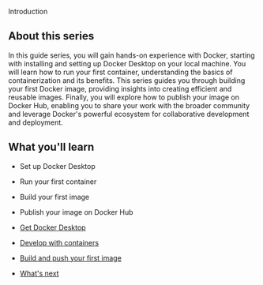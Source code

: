 Introduction


## About this series

In this guide series, you will gain hands-on experience with Docker, starting
with installing and setting up Docker Desktop on your local machine. You will
learn how to run your first container, understanding the basics of
containerization and its benefits. This series guides you through building your
first Docker image, providing insights into creating efficient and reusable
images. Finally, you will explore how to publish your image on Docker Hub,
enabling you to share your work with the broader community and leverage
Docker's powerful ecosystem for collaborative development and deployment.

## What you'll learn

- Set up Docker Desktop
- Run your first container
- Build your first image
- Publish your image on Docker Hub



- [Get Docker Desktop](https://docs.docker.com/get-started/introduction/get-docker-desktop/)

- [Develop with containers](https://docs.docker.com/get-started/introduction/develop-with-containers/)

- [Build and push your first image](https://docs.docker.com/get-started/introduction/build-and-push-first-image/)

- [What's next](https://docs.docker.com/get-started/introduction/whats-next/)
